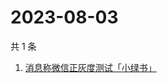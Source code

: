 # 2023-08-03

共 1 条

<!-- BEGIN -->
<!-- 最后更新时间 Thu Aug 03 2023 01:06:30 GMT+0800 (China Standard Time) -->

1. [消息称微信正灰度测试「小绿书」](https://www.zhihu.com/search?q=消息称微信正灰度测试「小绿书」)

<!-- END -->
